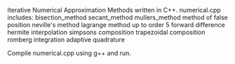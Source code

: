 Iterative Numerical Approximation Methods written in C++.
numerical.cpp includes:
	bisection_method
	secant_method
	mullers_method
	method of false position
	neville's method
	lagrange method up to order 5
	forward difference
	hermite interpolation
	simpsons composition
	trapezoidal composition
	romberg integration
	adaptive quadrature

Compile numerical.cpp using g++ and run.
